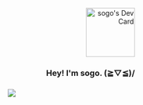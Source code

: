 <body>
  <p align="right">
    <a href="https://app.daily.dev/sogo"><img src="https://api.daily.dev/devcards/51769bce454c4201b0cdbe8ed87dee99.png?r=byz" width="100" alt="sogo's Dev Card"/></a>
    <h3 align="right">Hey! I'm sogo. (≧▽≦)/<h3/>
  </p>
  <p align="center">
    <img src="https://count.getloli.com/get/@xsogox?theme=asoul" />
  </p>
<body/>
